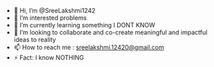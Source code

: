 - 👋 Hi, I’m @SreeLakshmi1242
- 👀 I’m interested problems
- 🌱 I’m currently learning something I DONT KNOW
- 💞️ I’m looking to collaborate and co-create meaningful and impactful ideas to reality
- 📫 How to reach me : sreelakshmi.12420@gmail.com 
- ⚡ Fact: I know NOTHING

<!---
SreeLakshmi1242/SreeLakshmi1242 is a ✨ special ✨ repository because its `README.md` (this file) appears on your GitHub profile.
You can click the Preview link to take a look at your changes.
--->
